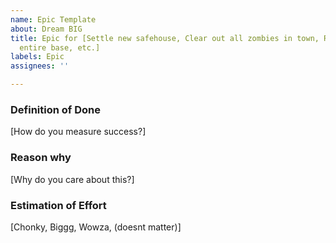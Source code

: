 ```yaml
---
name: Epic Template
about: Dream BIG
title: Epic for [Settle new safehouse, Clear out all zombies in town, Reinforce the
  entire base, etc.]
labels: Epic
assignees: ''

---
```


### Definition of Done
[How do you measure success?]

### Reason why
[Why do you care about this?]

### Estimation of Effort
[Chonky, Biggg, Wowza, (doesnt matter)]

